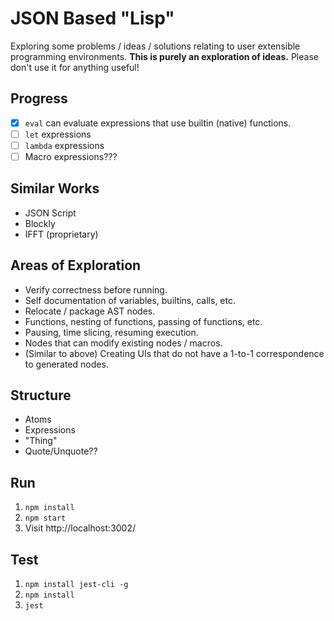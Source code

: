 # JSON Based "Lisp"

Exploring some problems / ideas / solutions relating to user extensible programming environments. **This is purely an exploration of ideas.** Please don't use it for anything useful!

## Progress

 - [X] `eval` can evaluate expressions that use builtin (native) functions.
 - [ ] `let` expressions
 - [ ] `lambda` expressions
 - [ ] Macro expressions???

## Similar Works

 * JSON Script
 * Blockly
 * IFFT (proprietary)

## Areas of Exploration

 * Verify correctness before running.
 * Self documentation of variables, builtins, calls, etc.
 * Relocate / package AST nodes.
 * Functions, nesting of functions, passing of functions, etc.
 * Pausing, time slicing, resuming execution.
 * Nodes that can modify existing nodes / macros.
 * (Similar to above) Creating UIs that do not have a 1-to-1 correspondence to generated nodes.

## Structure

 * Atoms
 * Expressions
 * "Thing"
 * Quote/Unquote??

## Run

 1. `npm install`
 2. `npm start`
 3. Visit http://localhost:3002/

## Test

1. `npm install jest-cli -g`
2. `npm install`
3. `jest`
